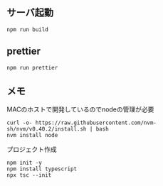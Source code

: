 ## サーバ起動

```
npm run build
```

## prettier
```
npm run prettier
```

## メモ
MACのホストで開発しているのでnodeの管理が必要
```
curl -o- https://raw.githubusercontent.com/nvm-sh/nvm/v0.40.2/install.sh | bash
nvm install node
```

プロジェクト作成
```
npm init -y
npm install typescript
npx tsc --init
```